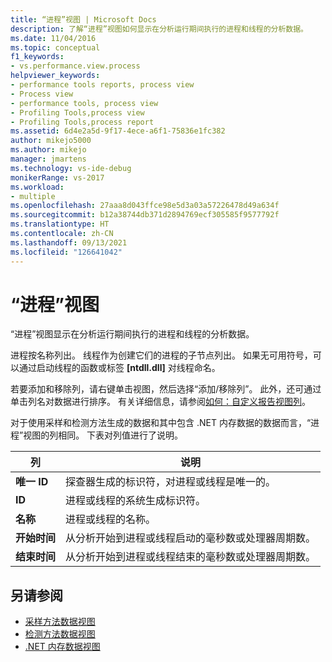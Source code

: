 ```yaml
---
title: “进程”视图 | Microsoft Docs
description: 了解“进程”视图如何显示在分析运行期间执行的进程和线程的分析数据。
ms.date: 11/04/2016
ms.topic: conceptual
f1_keywords:
- vs.performance.view.process
helpviewer_keywords:
- performance tools reports, process view
- Process view
- performance tools, process view
- Profiling Tools,process view
- Profiling Tools,process report
ms.assetid: 6d4e2a5d-9f17-4ece-a6f1-75836e1fc382
author: mikejo5000
ms.author: mikejo
manager: jmartens
ms.technology: vs-ide-debug
monikerRange: vs-2017
ms.workload:
- multiple
ms.openlocfilehash: 27aaa8d043ffce98e5d3a03a57226478d49a634f
ms.sourcegitcommit: b12a38744db371d2894769ecf305585f9577792f
ms.translationtype: HT
ms.contentlocale: zh-CN
ms.lasthandoff: 09/13/2021
ms.locfileid: "126641042"
---
```

# <a name="process-view"></a>“进程”视图
“进程”视图显示在分析运行期间执行的进程和线程的分析数据。

 进程按名称列出。 线程作为创建它们的进程的子节点列出。 如果无可用符号，可以通过启动线程的函数或标签 **[ntdll.dll]** 对线程命名。

 若要添加和移除列，请右键单击视图，然后选择“添加/移除列”。 此外，还可通过单击列名对数据进行排序。 有关详细信息，请参阅[如何：自定义报告视图列](../profiling/how-to-customize-report-view-columns.md)。

 对于使用采样和检测方法生成的数据和其中包含 .NET 内存数据的数据而言，“进程”视图的列相同。 下表对列值进行了说明。

|列|说明|
|------------|-----------------|
|**唯一 ID**|探查器生成的标识符，对进程或线程是唯一的。|
|**ID**|进程或线程的系统生成标识符。|
|**名称**|进程或线程的名称。|
|**开始时间**|从分析开始到进程或线程启动的毫秒数或处理器周期数。|
|**结束时间**|从分析开始到进程或线程结束的毫秒数或处理器周期数。|

## <a name="see-also"></a>另请参阅
- [采样方法数据视图](../profiling/profiler-sampling-method-data-views.md)
- [检测方法数据视图](../profiling/instrumentation-method-data-views.md)
- [.NET 内存数据视图](../profiling/dotnet-memory-data-views.md)
